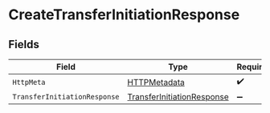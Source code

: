 # CreateTransferInitiationResponse


## Fields

| Field                                                                               | Type                                                                                | Required                                                                            | Description                                                                         |
| ----------------------------------------------------------------------------------- | ----------------------------------------------------------------------------------- | ----------------------------------------------------------------------------------- | ----------------------------------------------------------------------------------- |
| `HttpMeta`                                                                          | [HTTPMetadata](../../Models/Components/HTTPMetadata.md)                             | :heavy_check_mark:                                                                  | N/A                                                                                 |
| `TransferInitiationResponse`                                                        | [TransferInitiationResponse](../../Models/Components/TransferInitiationResponse.md) | :heavy_minus_sign:                                                                  | OK                                                                                  |